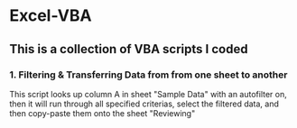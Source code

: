 # Excel-VBA

## This is a collection of VBA scripts I coded

### 1. Filtering & Transferring Data from from one sheet to another
This script looks up column A in sheet "Sample Data" with an autofilter on, then it will run through all specified criterias, select the filtered data, and then copy-paste them onto the sheet "Reviewing"
